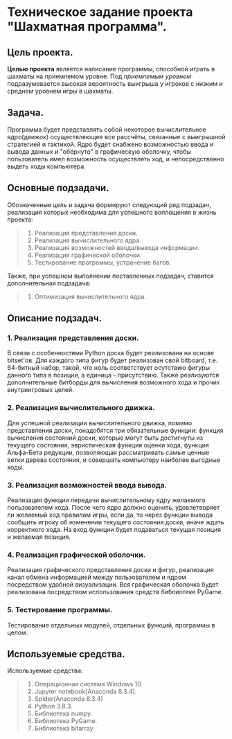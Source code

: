 # Техническое задание проекта "Шахматная программа".

## Цель проекта.
**Целью проекта** является написание программы, способной играть в шахматы на приемлемом уровне. 
Под *приемлемым уровнем* подразумевается высокая вероятность выигрыша у игроков с низким и 
среднем уровнем игры в шахматы. 

## Задача.
Программа будет представлять собой некоторое вычислительное ядро(движок) осуществляющее все 
рассчёты, связанные с выигрышной стратегией и тактикой. Ядро будет снабжено возможностью ввода
и вывода данных и "обёрнуто" в графическую  оболочку, чтобы пользователь имел возможность 
осуществлять ход, и непосредственно выдеть ходы компьютера. 

## Основные подзадачи.

Обозначенные цель и задача формируют следующий ряд подзадач, реализация которых необходима для
успешного воплощения в жизнь проекта:

>1. Реализация представления доски.
>2. Реализация вычислительного ядра. 
>3. Реализация возможностей ввода/вывода информации.
>4. Реализация графической оболочки. 
>5. Тестирование программы, устранение багов.

Также, при успешном выполнении поставленных подзадач, ставится дополнительная подзадача:

>1. Оптимизация вычислительного ядра.

## Описание подзадач.

### 1. Реализация представления доски.

В связи с особенностями Python доска будет реализована на основе bitset'ов. Для каждого типа фигур
будет реализован свой bitboard, т.е. 64-битный набор, такой, что ноль соответствует осутствию фигуры
данного типа в позиции, а единица - присутствию. Также реализуются дополнительные битборды для 
вычисления возможного хода и прочих внутриигровых целей. 

### 2. Реализация вычислительного движка. 

Для успешной реализации вычислительного движка, помимо представления доски, понадобятся три обязательные 
функции: функция вычисления состояний доски, которые могут быть достигнуты из текущего состояния, 
эвристическая функция оценки хода, функция Альфа-Бета редукции, позволяющая рассматривать самые ценные
ветки дерева состояния, и совершать компьютеру наиболее выгодные ходы. 

### 3. Реализация возможностей ввода вывода. 

Реализация функции передачи вычислительному ядру желаемого пользователем хода. После чего ядро должно оценить,
удовлетворяет ли желаемый ход правилам игры, если да, то через функции вывода сообщить игроку об изменении 
текущего состояния доски, иначе ждать корректного хода. На вход функции будет подаваться текущая позиция 
и желаемая позиция. 

### 4. Реализация графической оболочки.

Реализация графического представления доски и фигур, реализация канал обмена информацией между пользователем
и ядром посредством удобной визуализации. Вся графическая оболочка будет реализована посредством использования
средств библиотеке PyGame. 

### 5. Тестирование программы. 

Тестирование отдельных модулей, отдельных функций, программы в целом. 

## Используемые средства.

Используемые средства:

>1. Операционная система Windows 10.
>2. Jupyter notebook(Anaconda 8.3.4).
>3. Spider(Anaconda 8.3.4)
>4. Python 3.8.3.
>5. Библиотека numpy.
>6. Библиотека PyGame.
>7. Библиотека bitarray
